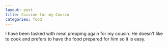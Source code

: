 ```yaml
---
layout: post
title: Cuisine for my Cousin
categories: food
---
```

I have been tasked with meal prepping again for my cousin.  He doesn't like to cook and prefers to have the food prepared for him so it is easy.